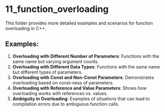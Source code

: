 # 11_function_overloading

This folder provides more detailed examples and scenarios for function overloading in C++.

## Examples:

1.  **Overloading with Different Number of Parameters**: Functions with the same name but varying argument counts.
2.  **Overloading with Different Data Types**: Functions with the same name but different types of parameters.
3.  **Overloading with Const and Non-Const Parameters**: Demonstrates overloading based on const-ness of parameters.
4.  **Overloading with Reference and Value Parameters**: Shows how overloading works with references vs. values.
5.  **Ambiguity in Overloading**: Examples of situations that can lead to compilation errors due to ambiguous function calls.
